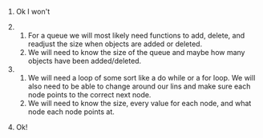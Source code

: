 1. Ok I won't

2. 
    1. For a queue we will most likely need functions to add, delete, and readjust the size when objects are added or deleted.
    2. We will need to know the size of the queue and maybe how many objects have been added/deleted.

3. 
    1. We will need a loop of some sort like a do while or a for loop. We will also need to be able to change around our lins and make sure each node points to the correct next node.
    2. We will need to know the size, every value for each node, and what node each node points at. 

4. Ok!
